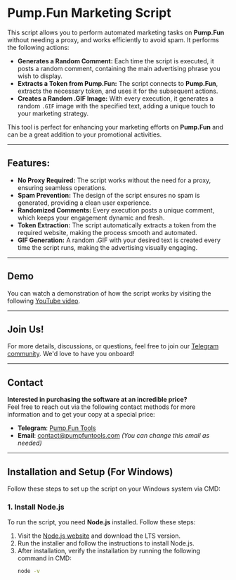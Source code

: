# Pump.Fun Marketing Script

This script allows you to perform automated marketing tasks on **Pump.Fun** without needing a proxy, and works efficiently to avoid spam. It performs the following actions:

- **Generates a Random Comment:** Each time the script is executed, it posts a random comment, containing the main advertising phrase you wish to display.
- **Extracts a Token from Pump.Fun:** The script connects to **Pump.Fun**, extracts the necessary token, and uses it for the subsequent actions.
- **Creates a Random .GIF Image:** With every execution, it generates a random `.GIF` image with the specified text, adding a unique touch to your marketing strategy.

This tool is perfect for enhancing your marketing efforts on **Pump.Fun** and can be a great addition to your promotional activities.

---

## Features:
- **No Proxy Required:** The script works without the need for a proxy, ensuring seamless operations.
- **Spam Prevention:** The design of the script ensures no spam is generated, providing a clean user experience.
- **Randomized Comments:** Every execution posts a unique comment, which keeps your engagement dynamic and fresh.
- **Token Extraction:** The script automatically extracts a token from the required website, making the process smooth and automated.
- **GIF Generation:** A random .GIF with your desired text is created every time the script runs, making the advertising visually engaging.

---

## Demo

You can watch a demonstration of how the script works by visiting the following [YouTube video](https://www.youtube.com/watch?v=jVwwXeNl02s).

---

## Join Us!

For more details, discussions, or questions, feel free to join our [Telegram community](https://t.me/pumpfuntools2025). We'd love to have you onboard!

---

## Contact

**Interested in purchasing the software at an incredible price?**  
Feel free to reach out via the following contact methods for more information and to get your copy at a special price:

- **Telegram**: [Pump.Fun Tools](https://t.me/pumpfuntools2025)
- **Email**: [contact@pumpfuntools.com](mailto:contact@pumpfuntools.com) *(You can change this email as needed)*

---

## Installation and Setup (For Windows)

Follow these steps to set up the script on your Windows system via CMD:

### 1. Install Node.js
To run the script, you need **Node.js** installed. Follow these steps:
1. Visit the [Node.js website](https://nodejs.org/) and download the LTS version.
2. Run the installer and follow the instructions to install Node.js.
3. After installation, verify the installation by running the following command in CMD:
   ```bash
   node -v
